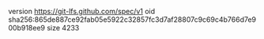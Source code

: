 version https://git-lfs.github.com/spec/v1
oid sha256:865de887ce92fab05e5922c32857fc3d7af28807c9c69c4b766d7e900b918ee9
size 4233
